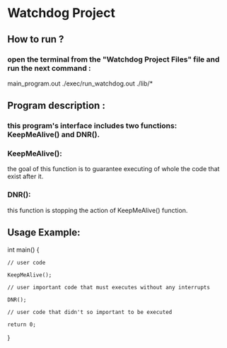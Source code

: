 # Watchdog Project

## How to run ?
### open the terminal from the "Watchdog Project Files" file and run the next command : 
main_program.out ./exec/run_watchdog.out ./lib/*


## Program description :
### this program's interface includes two functions: KeepMeAlive() and DNR(). 

### KeepMeAlive():
the goal of this function is to guarantee executing of whole the code that exist after it. 

### DNR():
this function is stopping the action of KeepMeAlive() function.


## Usage Example:

int main()
{
    
    // user code

    KeepMeAlive();
    
    // user important code that must executes without any interrupts
    
    DNR();
    
    // user code that didn't so important to be executed

    return 0;
}
